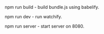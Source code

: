 npm run build - build bundle.js using babelify.

npm run dev - run watchify.

npm run server - start server on 8080.
